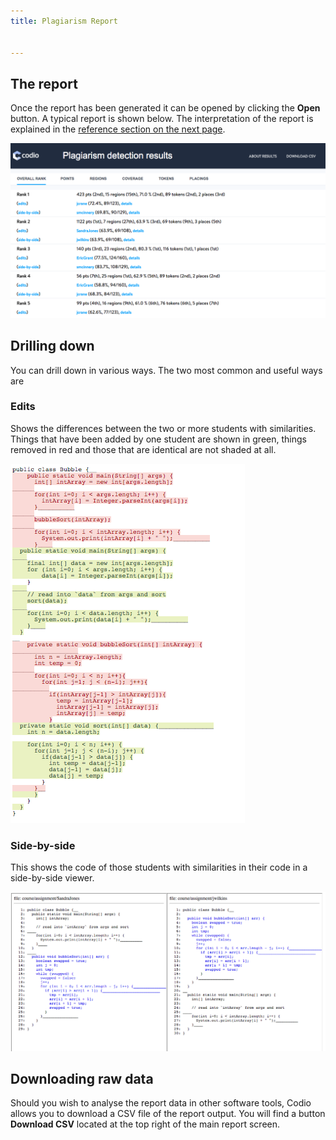 ```yaml
---
title: Plagiarism Report


---
```


## The report
Once the report has been generated it can be opened by clicking the **Open** button. A typical report is shown below. The interpretation of the report is explained in the [reference section on the next page](/classes/plag/plag-ref).

<img alt="authtoken" src="/img/guides/plag-main-report.png" class="simple"/>

## Drilling down
You can drill down in various ways. The two most common and useful ways are

### Edits
Shows the differences between the two or more students with similarities. Things that have been added by one student are shown in green, things removed in red and those that are identical are not shaded at all.

<img alt="authtoken" src="/img/guides/plag-edits.png" class="simple"/>

### Side-by-side
This shows the code of those students with similarities in their code in a side-by-side viewer.

<img alt="authtoken" src="/img/guides/plag-sidebyside.png" class="simple"/>

## Downloading raw data
Should you wish to analyse the report data in other software tools, Codio allows you to download a CSV file of the report output. You will find a button **Download CSV** located at the top right of the main report screen.
